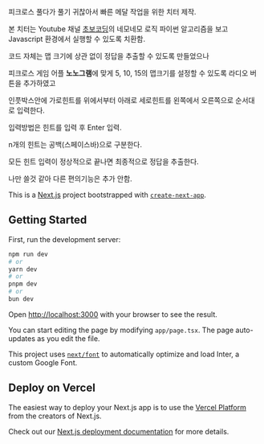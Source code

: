 피크로스 풀다가 풀기 귀찮아서 빠른 메달 작업을 위한 치터 제작.

본 치터는 Youtube 채널 [초보코딩](https://www.youtube.com/@chobocoding)의 네모네모 로직 파이썬 알고리즘을 보고 Javascript 환경에서 실행할 수 있도록 치환함.

코드 자체는 맵 크기에 상관 없이 정답을 추출할 수 있도록 만들었으나

피크로스 게임 어플 **노노그램**에 맞게 5, 10, 15의 맵크기를 설정할 수 있도록 라디오 버튼을 추가하였고

인풋박스안에 가로힌트를 위에서부터 아래로 세로힌트를 왼쪽에서 오른쪽으로 순서대로 입력한다.

입력방법은 힌트를 입력 후 Enter 입력.

n개의 힌트는 공백(스페이스바)으로 구분한다.

모든 힌트 입력이 정상적으로 끝나면 최종적으로 정답을 추출한다.

나만 쓸것 같아 다른 편의기능은 추가 안함.

This is a [Next.js](https://nextjs.org/) project bootstrapped with [`create-next-app`](https://github.com/vercel/next.js/tree/canary/packages/create-next-app).

## Getting Started

First, run the development server:

```bash
npm run dev
# or
yarn dev
# or
pnpm dev
# or
bun dev
```

Open [http://localhost:3000](http://localhost:3000) with your browser to see the result.

You can start editing the page by modifying `app/page.tsx`. The page auto-updates as you edit the file.

This project uses [`next/font`](https://nextjs.org/docs/basic-features/font-optimization) to automatically optimize and load Inter, a custom Google Font.

## Deploy on Vercel

The easiest way to deploy your Next.js app is to use the [Vercel Platform](https://vercel.com/new?utm_medium=default-template&filter=next.js&utm_source=create-next-app&utm_campaign=create-next-app-readme) from the creators of Next.js.

Check out our [Next.js deployment documentation](https://nextjs.org/docs/deployment) for more details.

